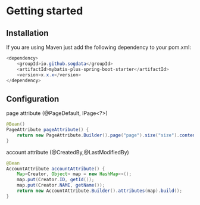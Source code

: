 # Getting started  

## Installation

If you are using Maven just add the following dependency to your pom.xml:
```java
<dependency>
	<groupId>io.github.sogdata</groupId>
	<artifactId>mybatis-plus-spring-boot-starter</artifactId>
	<version>x.x.x</version>
</dependency>
```

## Configuration

page attribute (@PageDefault, IPage<?>)
```java
@Bean()
PageAttribute pageAttribute() {
	return new PageAttribute.Builder().page("page").size("size").content("content").build();
}
```  

account attribute (@CreatedBy,@LastModifiedBy)
```java
@Bean
AccountAttribute accountAttribute() {
	Map<Creator, Object> map = new HashMap<>();
	map.put(Creator.ID, getId());
	map.put(Creator.NAME, getName());
	return new AccountAttribute.Builder().attributes(map).build();
}
```